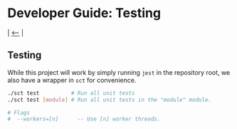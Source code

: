 # Developer Guide: Testing

| [&lt;--](../index.md) |

## Testing

While this project will work by simply running `jest` in the repository root, we also have a wrapper in `sct` for convenience.

```bash
./sct test          # Run all unit tests
./sct test [module] # Run all unit tests in the "module" module.

# Flags
#  --workers=[n]      -- Use [n] worker threads.
```
